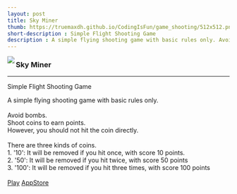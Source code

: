 ```yaml
---
layout: post
title: Sky Miner
thumb: https://truemaxdh.github.io/CodingIsFun/game_shooting/512x512.png
short-description : Simple Flight Shooting Game
description : A simple flying shooting game with basic rules only. Avoid bombs.Shoot coins to earn points. However, you should not hit the coin directly.
---
```

<img src="https://truemaxdh.github.io/CodingIsFun/game_shooting/512x512.png" align="left" class="img">
<h3>Sky Miner</h3>
<hr>
<p>Simple Flight Shooting Game</p>
<p class="detail">
  A simple flying shooting game with basic rules only.<br>
  <br>
  Avoid bombs.<br>
  Shoot coins to earn points.<br>
  However, you should not hit the coin directly.<br>
  <br>
  There are three kinds of coins.<br>
  1. '10': It will be removed if you hit once, with score 10 points.<br>
  2. '50': It will be removed if you hit twice, with score 50 points<br>
  3. '100': It will be removed if you hit three times, with score 100 points<br>
  <br>
  <a href="#" class="cta" onclick="openPopup('https://truemaxdh.github.io/CodingIsFun/game_pentix/www/');">Play</a>
  <a href="https://play.google.com/store/apps/details?id=com.pgmaru.SimplePentix" target="_appStore" class="cta">AppStore</a>
</p>

